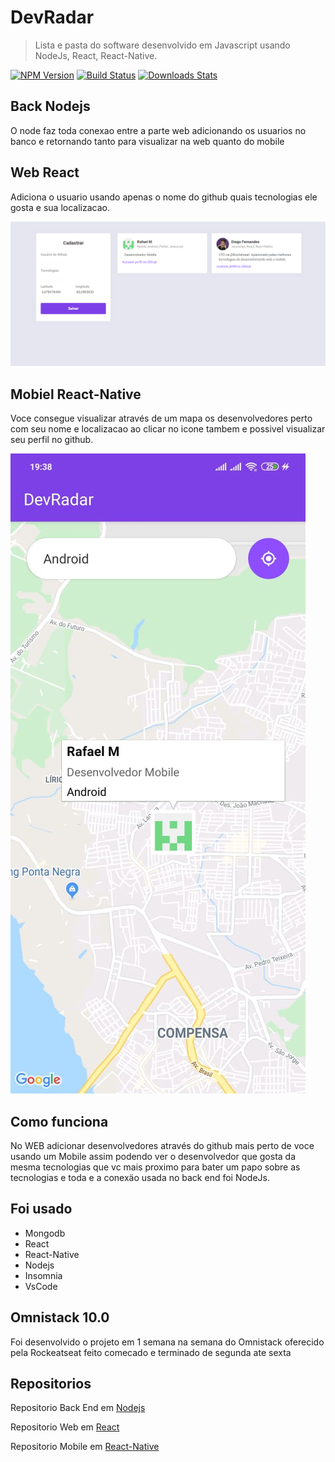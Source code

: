 # DevRadar
> Lista e pasta do software desenvolvido em Javascript usando NodeJs, React, React-Native.

[![NPM Version][npm-image]][npm-url]
[![Build Status][travis-image]][travis-url]
[![Downloads Stats][npm-downloads]][npm-url]

## Back Nodejs

O node faz toda conexao entre a parte web adicionando os usuarios no banco e retornando tanto para visualizar na web quanto do mobile

## Web React

Adiciona o usuario usando apenas o nome do github quais tecnologias ele gosta e sua localizacao.

![](devradar.png)

## Mobiel React-Native

Voce consegue visualizar através de um mapa os desenvolvedores perto com seu nome e localizacao ao clicar no icone tambem e possivel visualizar seu perfil no github.

![](devradarprint1.jpeg)

## Como funciona

No WEB adicionar desenvolvedores através do github mais perto de voce usando um Mobile assim podendo ver o desenvolvedor que gosta da mesma tecnologias que vc mais proximo para bater um papo sobre as tecnologias e toda e a conexäo usada no back end foi NodeJs.

## Foi usado

* Mongodb
* React
* React-Native
* Nodejs
* Insomnia
* VsCode

## Omnistack 10.0
Foi desenvolvido o projeto em 1 semana na semana do Omnistack oferecido pela Rockeatseat feito comecado e terminado de segunda ate sexta

## Repositorios

Repositorio Back End em 
[Nodejs](https://github.com/RafaelMScience/BackEnd_DevRadar)

Repositorio Web em 
[React](https://github.com/RafaelMScience/Web_DevRadar)

Repositorio Mobile em 
[React-Native](https://github.com/RafaelMScience/Mobile_DevRada)

[npm-image]: https://img.shields.io/npm/v/datadog-metrics.svg?style=flat-square
[npm-url]: https://npmjs.org/package/datadog-metrics
[npm-downloads]: https://img.shields.io/npm/dm/datadog-metrics.svg?style=flat-square
[travis-image]: https://img.shields.io/travis/dbader/node-datadog-metrics/master.svg?style=flat-square
[travis-url]: https://travis-ci.org/dbader/node-datadog-metrics
[wiki]: https://github.com/seunome/seuprojeto/wiki
